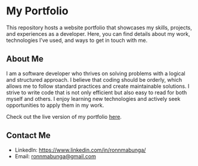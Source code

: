 # My Portfolio

This repository hosts a website portfolio that showcases my skills, projects, and experiences as a developer. Here, you can find details about my work, technologies I’ve used, and ways to get in touch with me.

## About Me

I am a software developer who thrives on solving problems with a logical and structured approach. I believe that coding should be orderly, which allows me to follow standard practices and create maintainable solutions. I strive to write code that is not only efficient but also easy to read for both myself and others. I enjoy learning new technologies and actively seek opportunities to apply them in my work.

Check out the live version of my portfolio [here](https://ronnmabunga.github.io/portfolio).

## Contact Me
- LinkedIn: <https://www.linkedin.com/in/ronnmabunga/>
- Email: <ronnmabunga@gmail.com>
